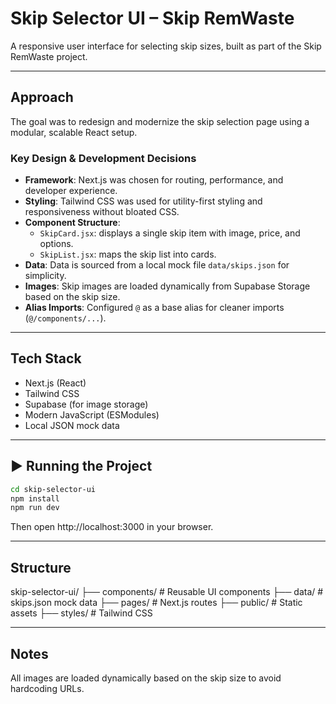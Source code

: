 # Skip Selector UI – Skip RemWaste

A responsive user interface for selecting skip sizes, built as part of the Skip RemWaste project.

---

## Approach

The goal was to redesign and modernize the skip selection page using a modular, scalable React setup.

### Key Design & Development Decisions

- **Framework**: Next.js was chosen for routing, performance, and developer experience.
- **Styling**: Tailwind CSS was used for utility-first styling and responsiveness without bloated CSS.
- **Component Structure**:
  - `SkipCard.jsx`: displays a single skip item with image, price, and options.
  - `SkipList.jsx`: maps the skip list into cards.
- **Data**: Data is sourced from a local mock file `data/skips.json` for simplicity.
- **Images**: Skip images are loaded dynamically from Supabase Storage based on the skip size.
- **Alias Imports**: Configured `@` as a base alias for cleaner imports (`@/components/...`).

---

## Tech Stack

- Next.js (React)
- Tailwind CSS
- Supabase (for image storage)
- Modern JavaScript (ESModules)
- Local JSON mock data

---

## ▶️ Running the Project

```bash
cd skip-selector-ui
npm install
npm run dev
```
Then open http://localhost:3000 in your browser.

---

## Structure

skip-selector-ui/
├── components/        # Reusable UI components
├── data/              # skips.json mock data
├── pages/             # Next.js routes
├── public/            # Static assets
├── styles/            # Tailwind CSS

---

## Notes

All images are loaded dynamically based on the skip size to avoid hardcoding URLs.